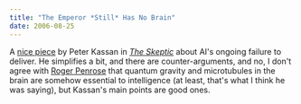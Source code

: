 ```yaml
---
title: "The Emperor *Still* Has No Brain"
date: 2006-08-25
---
```

A <a href="http://www.skeptic.com/the_magazine/featured_articles/v12n02_AI_gone_awry.html">nice piece</a> by Peter Kassan in <a href="http://www.skeptic.com"><em>The Skeptic</em></a> about AI's ongoing failure to deliver.  He simplifies a bit, and there are counter-arguments, and no, I don't agree with <a href="http://www.amazon.com/gp/product/0140145346">Roger Penrose</a> that quantum gravity and microtubules in the brain are somehow essential to intelligence (at least, that's what I think he was saying), but Kassan's main points are good ones.
